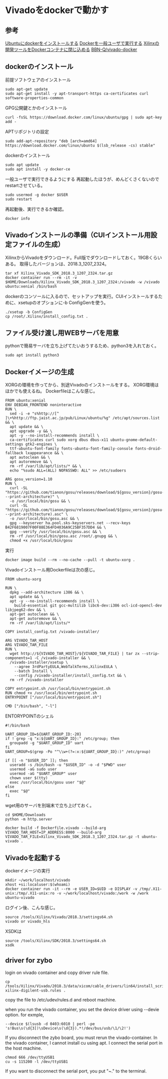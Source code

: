 # Vivadoをdockerで動かす
## 参考
[Ubuntuにdockerをインストールする](https://qiita.com/tkyonezu/items/0f6da57eb2d823d2611d)
[Dockerを一般ユーザで実行する](https://qiita.com/naomichi-y/items/93819573a5a51ae8cc07)
[Xilinxの開発ツールをDockerコンテナに閉じ込める](https://blog.myon.info/entry/2018/09/15/install-xilinx-tools-into-docker-container/)
[BBN-Q/vivado-docker](https://github.com/BBN-Q/vivado-docker)

## dockerのインストール
前提ソフトウェアのインストール
```
sudo apt-get update
sudo apt-get install -y apt-transport-https ca-certificates curl software-properties-common
```
GPG公開鍵とかのインストール
```
curl -fsSL https://download.docker.com/linux/ubuntu/gpg | sudo apt-key add -
```
APTリポジトリの設定
```
sudo add-apt-repository "deb [arch=amd64] https://download.docker.com/linux/ubuntu $(lsb_release -cs) stable"
```
dockerのインストール
```
sudo apt update
sudo apt install -y docker-ce
```
一般ユーザで実行できるようにする
再起動したほうが、めんどくさくないのでrestartさせている。
```
sudo usermod -g docker $USER
sudo restart
```
再起動後、実行できるか確認。
```
docker info
```

## Vivadoインストールの準備（CUIインストール用設定ファイルの生成）
XilinxからVivadoをダウンロード。Full版でダウンロードしておく。19GBくらいある。
取得したバージョンは、2018.3_1207_2324。
```
tar xf Xilinx_Vivado_SDK_2018.3_1207_2324.tar.gz
docker container run --rm -it -v $HOME/Downloads/Xilinx_Vivado_SDK_2018.3_1207_2324:/vivado -w /vivado ubuntu:xenial /bin/bash
```
dockerのコンソールに入るので、セットアップを実行。CUIインストールするために、xsetupのオプションに-b ConfigGenを使う。
```
./xsetup -b ConfigGen
cp /root/.Xilinx/install_config.txt .
```

## ファイル受け渡し用WEBサーバを用意
pythonで簡易サーバを立ち上げてたいおうするため、python3を入れておく。
```
sudo apt install python3
```

## Dockerイメージの生成
XORGの環境を作ってから、別途Vivadoのインストールをする。
XORG環境はほかでも使えるね。
Dockerfileはこんな感じ。
```{txt}
FROM ubuntu:xenial
ENV DEBIAN_FRONTEND noninteractive
RUN \
  sed -i -e "s%http://[^ ]\+%http://ftp.jaist.ac.jp/pub/Linux/ubuntu/%g" /etc/apt/sources.list && \
  apt update && \
  apt upgrade -y && \
  apt -y --no-install-recommends install \
  ca-certificates curl sudo xorg dbus dbus-x11 ubuntu-gnome-default-settings gtk2-engines \
  ttf-ubuntu-font-family fonts-ubuntu-font-family-console fonts-droid-fallback lxappearance && \
  apt autoclean && \
  apt autoremove && \
  rm -rf /var/lib/apt/lists/* && \
  echo "%sudo ALL=(ALL) NOPASSWD: ALL" >> /etc/sudoers

ARG gosu_version=1.10
RUN \
  curl -SL "https://github.com/tianon/gosu/releases/download/${gosu_version}/gosu-$(dpkg --print-architecture)" \
  -o /usr/local/bin/gosu && \
  curl -SL "https://github.com/tianon/gosu/releases/download/${gosu_version}/gosu-$(dpkg --print-architecture).asc" \
  -o /usr/local/bin/gosu.asc && \
  gpg --keyserver ha.pool.sks-keyservers.net --recv-keys B42F6819007F00F88E364FD4036A9C25BF357DD4 && \
  gpg --verify /usr/local/bin/gosu.asc && \
  rm -rf /usr/local/bin/gosu.asc /root/.gnupg && \
  chmod +x /usr/local/bin/gosu
```
実行
```
docker image build --rm --no-cache --pull -t ubuntu-xorg .
```
Vivadoインストール用Dockerfileは次の感じ。
```
FROM ubuntu-xorg

RUN \
  dpkg --add-architecture i386 && \
  apt update && \
  apt -y --no-install-recommends install \
    build-essential git gcc-multilib libc6-dev:i386 ocl-icd-opencl-dev libjpeg62-dev && \
  apt-get autoclean && \
  apt-get autoremove && \
  rm -rf /var/lib/apt/lists/*

COPY install_config.txt /vivado-installer/

ARG VIVADO_TAR_HOST
ARG VIVADO_TAR_FILE
RUN \
  wget http://${VIVADO_TAR_HOST}/${VIVADO_TAR_FILE} | tar zx --strip-components=1 -C /vivado-installer && \
  /vivado-installer/xsetup \
    --agree 3rdPartyEULA,WebTalkTerms,XilinxEULA \
    --batch Install \
    --config /vivado-installer/install_config.txt && \
  rm -rf /vivado-installer

COPY entrypoint.sh /usr/local/bin/entrypoint.sh
RUN chmod +x /usr/local/bin/entrypoint.sh
ENTRYPOINT ["/usr/local/bin/entrypoint.sh"]

CMD ["/bin/bash", "-l"]
```

ENTORYPOINTのシェル
```
#!/bin/bash

UART_GROUP_ID=${UART_GROUP_ID:-20}
if ! grep -q "x:${UART_GROUP_ID}:" /etc/group; then
  groupadd -g "$UART_GROUP_ID" uart
fi
UART_GROUP=$(grep -Po "^\\w+(?=:x:${UART_GROUP_ID}:)" /etc/group)

if [[ -n "$USER_ID" ]]; then
  useradd -s /bin/bash -u "$USER_ID" -o -d "$PWD" user
  usermod -aG sudo user
  usermod -aG "$UART_GROUP" user
  chown user $(tty)
  exec /usr/local/bin/gosu user "$@"
else
  exec "$@"
fi
```

wget用のサーバを別端末で立ち上げておく。
```
cd $HOME/Downloads
python -m http.server
```

```
docker build -f Dockerfile.vivado --build-arg VIVADO_TAR_HOST=IP_ADDRESS:8000 --build-arg VIVADO_TAR_FILE=Xilinx_Vivado_SDK_2018.3_1207_2324.tar.gz -t ubuntu-vivado .
```

## Vivadoを起動する
dockerイメージの実行
```
mkdir ~/work/localhost/vivado
xhost +si:localuser:$(whoami)
docker container run -it --rm -e USER_ID=$UID -e DISPLAY -v /tmp/.X11-unix:/tmp/.X11-unix:ro -v ~/work/localhost/vivado:/work -w /work ubuntu-vivado
```
ログイン後、こんな感じ。
```
source /tools/Xilinx/Vivado/2018.3/settings64.sh
vivado or vivado_hls
```
XSDKは
```
source /tools/Xilinx/SDK/2018.3/settings64.sh
xsdk
```

## driver for zybo
login on vivado container and copy driver rule file.
```
cp /tools/Xilinx/Vivado/2018.3/data/xicom/cable_drivers/lin64/install_script/install_drivers/52-xilinx-digilent-usb.rules .
```
copy the file to /etc/udev/rules.d and reboot machine.

when you run the vivado container, you set the device driver using --devie option.
for exmple,
```text
--device $(lsusb -d 0403:6010 | perl -pe 's!Bus\s(\d{3])\sDevice\s(\d{3}).*!/dev/bus/usb/\1/\2!')
```
If you disconnect the zybo board, you must rerun the vivado-container.
In the vivado container, I cannot install cu using apt.
I connect the serial port in the host machine.
```text
chmod 666 /dev/ttyUSB1
cu -s 115200 -l /dev/ttyUSB1
```
If you want to disconnect the serial port, you put "~." to the terminal.

